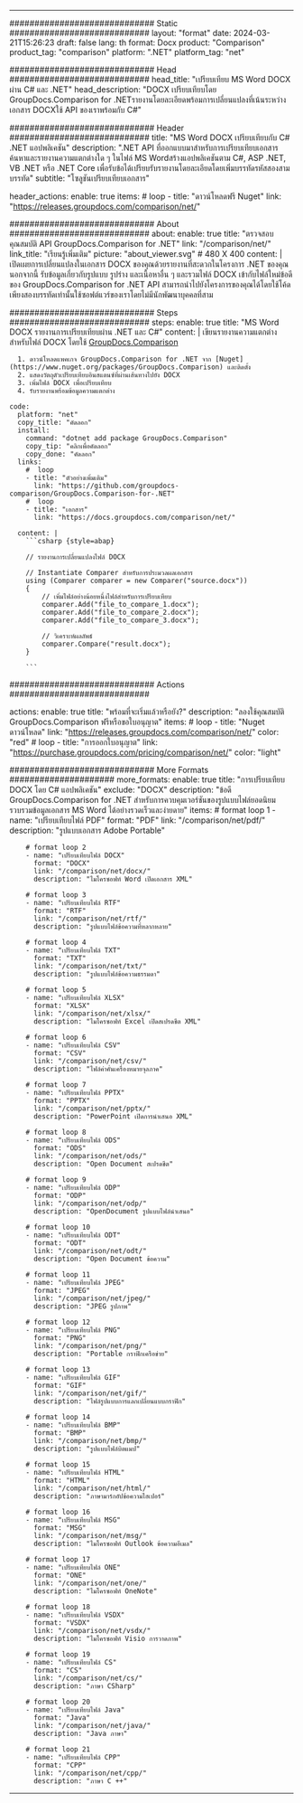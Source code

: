 
---
############################# Static ############################
layout: "format"
date:  2024-03-21T15:26:23
draft: false
lang: th
format: Docx
product: "Comparison"
product_tag: "comparison"
platform: ".NET"
platform_tag: "net"

############################# Head ############################
head_title: "เปรียบเทียบ MS Word DOCX ผ่าน C# และ .NET"
head_description: "DOCX เปรียบเทียบโดย GroupDocs.Comparison for .NETรายงานโดยละเอียดพร้อมการเปลี่ยนแปลงที่เน้นระหว่างเอกสาร DOCXใช้ API ของเราพร้อมกับ C#"

############################# Header ############################
title: "MS Word DOCX เปรียบเทียบกับ C# .NET แอปพลิเคชัน" 
description: ".NET API ที่ออกแบบมาสำหรับการเปรียบเทียบเอกสาร ค้นหาและรายงานความแตกต่างใด ๆ ในไฟล์ MS Wordสร้างแอปพลิเคชันตาม C#, ASP .NET, VB .NET หรือ .NET Core เพื่อรับข้อได้เปรียบรับรายงานโดยละเอียดโดยเพิ่มบรรทัดรหัสสองสามบรรทัด"
subtitle: "โซลูชันเปรียบเทียบเอกสาร" 

header_actions:
  enable: true
  items:
    #  loop
    - title: "ดาวน์โหลดฟรี Nuget"
      link: "https://releases.groupdocs.com/comparison/net/"
      
############################# About ############################
about:
    enable: true
    title: "ตรวจสอบคุณสมบัติ API GroupDocs.Comparison for .NET"
    link: "/comparison/net/"
    link_title: "เรียนรู้เพิ่มเติม"
    picture: "about_viewer.svg" # 480 X 400
    content: |
       เปิดเผยการเปลี่ยนแปลงในเอกสาร DOCX ของคุณด้วยรายงานที่สะดวกในโครงการ .NET ของคุณนอกจากนี้ รับข้อมูลเกี่ยวกับรูปแบบ รูปร่าง และเนื้อหาอื่น ๆ และรวมไฟล์ DOCX เข้ากับไฟล์ใหม่ข้อดีของ GroupDocs.Comparison for .NET API สามารถนำไปยังโครงการของคุณได้โดยใช้โค้ดเพียงสองบรรทัดเท่านั้นใช้ซอฟต์แวร์ของเราโดยไม่มีนักพัฒนาบุคคลที่สาม

############################# Steps ############################
steps:
    enable: true
    title: "MS Word DOCX รายงานการเปรียบเทียบผ่าน .NET และ C#"
    content: |
      เขียนรายงานความแตกต่างสำหรับไฟล์ DOCX โดยใช้ [GroupDocs.Comparison](https://products.groupdocs.com/comparison/net/)
      
      1. ดาวน์โหลดแพคเกจ GroupDocs.Comparison for .NET จาก [Nuget](https://www.nuget.org/packages/GroupDocs.Comparison) และติดตั้ง
      2. แสดงวัตถุตัวเปรียบเทียบอินสแตนซ์ที่ผ่านเส้นทางไปยัง DOCX
      3. เพิ่มไฟล์ DOCX เพื่อเปรียบเทียบ
      4. รับรายงานพร้อมข้อมูลความแตกต่าง
   
    code:
      platform: "net"
      copy_title: "คัดลอก"
      install:
        command: "dotnet add package GroupDocs.Comparison"
        copy_tip: "คลิกเพื่อคัดลอก"
        copy_done: "คัดลอก"
      links:
        #  loop
        - title: "ตัวอย่างเพิ่มเติม"
          link: "https://github.com/groupdocs-comparison/GroupDocs.Comparison-for-.NET"
        #  loop
        - title: "เอกสาร"
          link: "https://docs.groupdocs.com/comparison/net/"
          
      content: |
        ```csharp {style=abap}

        // รายงานการเปลี่ยนแปลงไฟล์ DOCX

        // Instantiate Comparer สำหรับการประมวลผลเอกสาร
        using (Comparer comparer = new Comparer("source.docx"))
        {
            // เพิ่มไฟล์อย่างน้อยหนึ่งไฟล์สำหรับการเปรียบเทียบ
        	comparer.Add("file_to_compare_1.docx");
            comparer.Add("file_to_compare_2.docx");
            comparer.Add("file_to_compare_3.docx");

            // วิเคราะห์ผลลัพธ์
            comparer.Compare("result.docx"); 
        }
        
        ```            

############################# Actions ############################

actions:
  enable: true
  title: "พร้อมที่จะเริ่มแล้วหรือยัง?"
  description: "ลองใช้คุณสมบัติ GroupDocs.Comparison ฟรีหรือขอใบอนุญาต"
  items:
    #  loop
    - title: "Nuget ดาวน์โหลด"
      link: "https://releases.groupdocs.com/comparison/net/"
      color: "red"
        #  loop
    - title: "การออกใบอนุญาต"
      link: "https://purchase.groupdocs.com/pricing/comparison/net/"
      color: "light"


############################# More Formats #####################
more_formats:
    enable: true
    title: "การเปรียบเทียบ DOCX โดย C# แอปพลิเคชัน"
    exclude: "DOCX"
    description: "ข้อดี GroupDocs.Comparison for .NET สำหรับการควบคุมเวอร์ชันของรูปแบบไฟล์ยอดนิยมรวบรวมข้อมูลเอกสาร MS Word ได้อย่างรวดเร็วและง่ายดาย"
    items: 
        # format loop 1
        - name: "เปรียบเทียบไฟล์ PDF"
          format: "PDF"
          link: "/comparison/net/pdf/"
          description: "รูปแบบเอกสาร Adobe Portable"

        # format loop 2
        - name: "เปรียบเทียบไฟล์ DOCX"
          format: "DOCX"
          link: "/comparison/net/docx/"
          description: "ไมโครซอฟท์ Word เปิดเอกสาร XML"

        # format loop 3
        - name: "เปรียบเทียบไฟล์ RTF"
          format: "RTF"
          link: "/comparison/net/rtf/"
          description: "รูปแบบไฟล์ข้อความที่หลากหลาย"

        # format loop 4
        - name: "เปรียบเทียบไฟล์ TXT"
          format: "TXT"
          link: "/comparison/net/txt/"
          description: "รูปแบบไฟล์ข้อความธรรมดา"

        # format loop 5
        - name: "เปรียบเทียบไฟล์ XLSX"
          format: "XLSX"
          link: "/comparison/net/xlsx/"
          description: "ไมโครซอฟท์ Excel เปิดสเปรดชีต XML"

        # format loop 6
        - name: "เปรียบเทียบไฟล์ CSV"
          format: "CSV"
          link: "/comparison/net/csv/"
          description: "ไฟล์ค่าคั่นเครื่องหมายจุลภาค"

        # format loop 7
        - name: "เปรียบเทียบไฟล์ PPTX"
          format: "PPTX"
          link: "/comparison/net/pptx/"
          description: "PowerPoint เปิดการนำเสนอ XML"

        # format loop 8
        - name: "เปรียบเทียบไฟล์ ODS"
          format: "ODS"
          link: "/comparison/net/ods/"
          description: "Open Document สเปรดชีต"

        # format loop 9
        - name: "เปรียบเทียบไฟล์ ODP"
          format: "ODP"
          link: "/comparison/net/odp/"
          description: "OpenDocument รูปแบบไฟล์นำเสนอ"

        # format loop 10
        - name: "เปรียบเทียบไฟล์ ODT"
          format: "ODT"
          link: "/comparison/net/odt/"
          description: "Open Document ข้อความ"

        # format loop 11
        - name: "เปรียบเทียบไฟล์ JPEG"
          format: "JPEG"
          link: "/comparison/net/jpeg/"
          description: "JPEG รูปภาพ"

        # format loop 12
        - name: "เปรียบเทียบไฟล์ PNG"
          format: "PNG"
          link: "/comparison/net/png/"
          description: "Portable กราฟิกเครือข่าย"

        # format loop 13
        - name: "เปรียบเทียบไฟล์ GIF"
          format: "GIF"
          link: "/comparison/net/gif/"
          description: "ไฟล์รูปแบบการแลกเปลี่ยนแบบกราฟิก"

        # format loop 14
        - name: "เปรียบเทียบไฟล์ BMP"
          format: "BMP"
          link: "/comparison/net/bmp/"
          description: "รูปแบบไฟล์บิตแมป"

        # format loop 15
        - name: "เปรียบเทียบไฟล์ HTML"
          format: "HTML"
          link: "/comparison/net/html/"
          description: "ภาษามาร์กอัปข้อความไฮเปอร์"

        # format loop 16
        - name: "เปรียบเทียบไฟล์ MSG"
          format: "MSG"
          link: "/comparison/net/msg/"
          description: "ไมโครซอฟท์ Outlook ข้อความอีเมล"

        # format loop 17
        - name: "เปรียบเทียบไฟล์ ONE"
          format: "ONE"
          link: "/comparison/net/one/"
          description: "ไมโครซอฟท์ OneNote"

        # format loop 18
        - name: "เปรียบเทียบไฟล์ VSDX"
          format: "VSDX"
          link: "/comparison/net/vsdx/"
          description: "ไมโครซอฟท์ Visio การวาดภาพ"

        # format loop 19
        - name: "เปรียบเทียบไฟล์ CS"
          format: "CS"
          link: "/comparison/net/cs/"
          description: "ภาษา CSharp"

        # format loop 20
        - name: "เปรียบเทียบไฟล์ Java"
          format: "Java"
          link: "/comparison/net/java/"
          description: "Java ภาษา"
          
        # format loop 21
        - name: "เปรียบเทียบไฟล์ CPP"
          format: "CPP"
          link: "/comparison/net/cpp/"
          description: "ภาษา C ++"
---